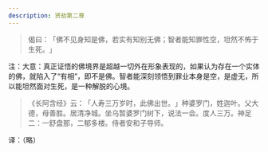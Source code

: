 ```yaml
---
description: 贤劫第二尊
---
```


> 偈曰：​「佛不见身知是佛，若实有知别无佛；智者能知罪性空，坦然不怖于生死。​」

注：大意：真正证悟的佛境界是超越一切外在形象表现的，如果认为存在一个实体的佛，就陷入了“有相”，即不是佛。智者能深刻领悟到罪业本身是空，是虚无，所以能坦然面对生死，是一种解脱的心境。

> 《长阿含经》云：​「人寿三万岁时，此佛出世。​」种婆罗门，姓迦叶。父大德，母善胜。居清净城。坐乌暂婆罗门树下，说法一会。度人三万。神足二：一舒盘那，二郁多楼。侍者安和子导师。

译：（略）